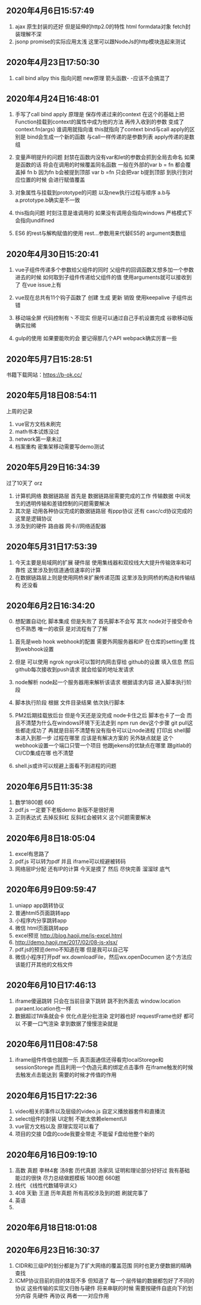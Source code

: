 ##  2020年4月6日15:57:49
1. ajax 原生封装的还好 但是延伸的http2.0的特性 html formdata对象 fetch封装理解不深
2. jsonp promise的实际应用太浅 这里可以跟NodeJs的http模块连起来测试


## 2020年4月23日17:50:30
1. call bind allpy this 指向问题 new原理 箭头函数- -应该不会搞混了

## 2020年4月24日16:48:01
1. 手写了call bind apply 原理是 保存传递过来的context 在这个的基础上把Function挂载到context的属性中成为他的方法 再传入收到的参数 变成了 context.fn(args) 谁调用就指向谁 this就指向了context
bind与call apply的区别是 bind会生成一个新的函数 与call一样传递的是参数列表 apply传递的是数组
2. 变量声明提升的问题 封禁在函数内没有var和let的参数会抓到全局去命名 如果是函数的话 将会在调用的时候覆盖同名函数 一般在外部的var b = fn 都会覆盖掉 fn b  因为fn b会被提到顶部 var b =fn 只会把var b提到顶部 到执行到对应位置的时候 会进行赋值覆盖
3. 对象属性与挂载到prototype的问题 以及new执行过程与顺序
a.b与a.prototype.b确实是不一致
4. this指向问题
时刻注意是谁调用的 如果没有调用会指向windows 严格模式下会指向undifined

5. ES6 的rest与解构赋值的使用
rest...参数用来代替ES5的 argument类数组

## 2020年4月30日15:20:41
1. vue子组件传递多个参数给父组件的同时 父组件的回调函数又想多加一个参数进去的时候 如何取到子组件传递给父组件的值 使用arguments就可以接收到了 在vue issue上有

2. vue现在总共有11个钩子函数了 创建 生成 更新 销毁 使用keepalive 子组件出错

3. 移动端全屏 代码控制有丶不现实 但是可以通过自己手机设置完成 谷歌移动版确实拉稀

4. gulp的使用 如果要能吹的会 要记得那几个API webpack确实厉害一些

## 2020年5月7日15:28:51
书籍下载网站：https://b-ok.cc/

## 2020年5月18日08:54:11
上周的记录
1. vue官方文档未刷完
2. math书本试炼没过
3. network第一章未过
4. 档案重构 密集架移动需要写demo测试

## 2020年5月29日16:34:39
过了10天了 orz
1. 计算机网络 数据链路层 首先是 数据链路层需要完成的工作 传输数据 中间发生的透明传输和差错控制的问题需要解决
2. 其次是 动用各种协议完成的数据链路层 有ppp协议 还有 casc/cd协议完成的 这里是逻辑协议
3. 涉及到的硬件 路由器 网卡//网络适配器

## 2020年5月31日17:53:39
1. 今天主要是局域网的扩展 硬件层 使用集线器和双绞线大大提升传输效率和可靠性 这里涉及到信道通信速率的计算
2. 在数据链路层上则是使用网桥来扩展传递范围 这里涉及到网桥的构造和传输结构 还没看

## 2020年6月2日16:34:20
0. 想配置自动化 脚本集成  但是失败了 首先脚本不会写 其次 node对于接受命令也不熟悉 唯一的收获 是对流程有了了解
1. 首先是web hook  webhook的配置 需要外网服务器和IP 在仓库的setting里 找到webhook设置 
2. 但是 可以使用 ngrok ngrok可以暂时内网击穿给 github的设置 填入信息 然后 github每次接收到push请求 就会给留的地址发请求
3. node解析 node起一个服务器用来解析该请求 根据请求内容 进入脚本执行阶段
4. 脚本执行阶段 根据 文件目录结果 依次执行脚本
5. PM2后期挂载放后台
但是今天还是没完成 node卡住之后 脚本也卡了一会 而且不清楚为什么在windows环境下无法走到 npm run dev这个步骤 git pull这些都走成功了
再就是目前不清楚有没有指令可以让node进程 打印出 shell脚本进入到那一步 过程在哪里  应该是有解决方案的
另外缺点就是 这个webhook设置一个端口只管一个项目 他跟jekens的优缺点在哪里  跟gitlab的CI/CD集成在哪 也不清楚

6. shell.js或许可以规避上面看不到进程的问题

## 2020年6月5日11:35:38 
1. 数学1800题 660 
2. pdf.js 一定要下老板demo  新版不是很好用
3. 正则表达式 去掉反斜杠 反斜杠会被转义 这个问题需要解决

## 2020年6月8日18:05:04
1. excel有思路了
2. pdf.js 可以转为pdf 并且 iframe可以规避被转码
3. 网络层IP分配 还有IP的计算  今天是摸了 然后 尽快完善 溜溜球 底气

## 2020年6月9日09:59:47
1. uniapp app跳转协议
2. 普通html5页面跳转app
3. 小程序内分享跳转app
4. 微信 html页面跳转app
5. excel预览 http://blog.haoji.me/js-excel.html
6. http://demo.haoji.me/2017/02/08-js-xlsx/
7. pdf.js的预览demo不知道在哪 但是我可以自己写
8. 微信小程序打开pdf wx.downloadFile，然后wx.openDocumen 这个方法应该能打开其他的文档文件
## 2020年6月10日17:46:13
1. iframe傻逼跳转 只会在当前目录下跳转 跳不到外面去 window.location paraent.location也一样
2. 数据超过1W条就会卡 优化点是分批渲染 定时器也好 requestFrame也好 都可以 不要一口气渲染 拿到数据了慢慢渲染就是

## 2020年6月11日08:47:58
1. iframe组件传值也就图一乐 真页面通信还得看完localStorege和 sessionStorege 而且利用一个伪造元素的绑定点击事件 在iframe触发的时候 去触发点击能达到 需要的时候才传值的作用

## 2020年6月15日17:22:36
1. video相关的事件以及层级的video.js 自定义播放器套件和直播流
2. select组件的封装 UI定制 不能太依赖elementUI
3. vue官方文档以及 原理实现可以看了
4. 项目的交接 D盘的code我要全带走 不能留 F盘给他整个新的

## 2020年6月16日09:19:10
1. 高数 真题 李林4套 汤8套  历代真题 汤家凤 证明和理论部分好好过 我有基础 能过的很快 尽力总结做题模板
1800题 660题
2. 线代 《线性代数辅导讲义》
3. 408 天勤 王道 历年真题 所有高校涉及到的题 刷就完事了
4. 英语
5. 

## 2020年6月18日18:01:08


## 2020年6月23日16:30:37
1. CIDR和三级IP的划分都是为了扩大网络的覆盖范围 同时也更方便数据的精确查找
2. ICMP协议目前的目的体现不多 但知道了 每一个层传输的数据都包好了不同的协议  这些传输的实现又归咎与硬件 将来串联的时候 需要按硬件自底向下的划分内容 先硬件 再协议 两者一一对应作用
